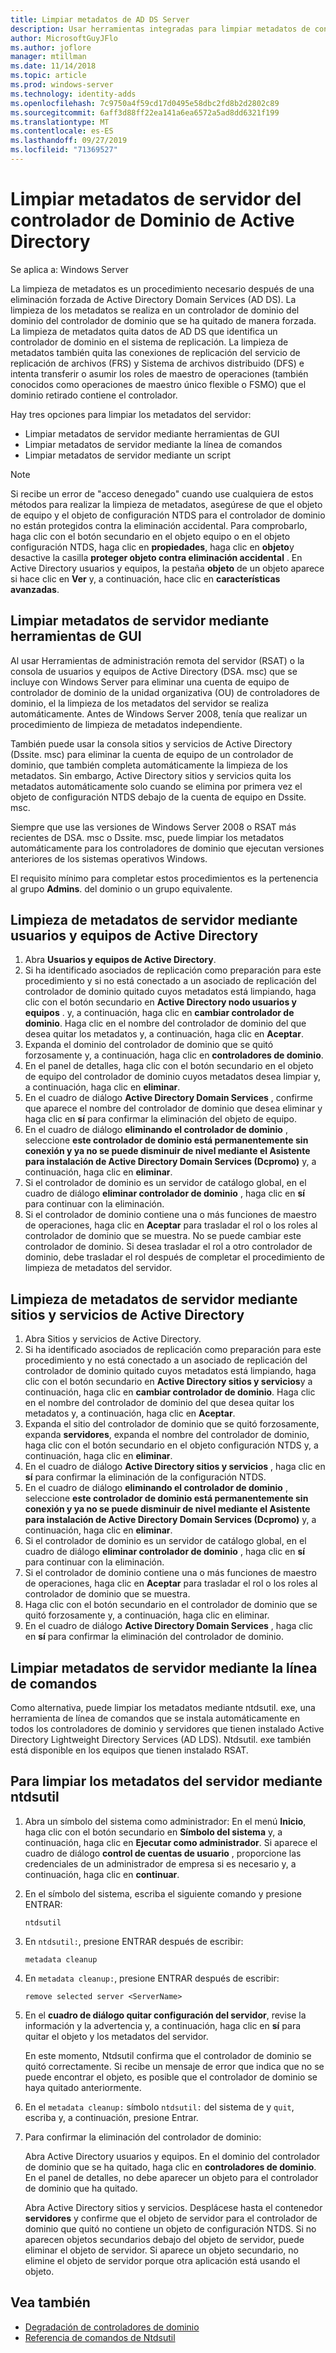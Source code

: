 ```yaml
---
title: Limpiar metadatos de AD DS Server
description: Usar herramientas integradas para limpiar metadatos de controladores de dominio eliminados
author: MicrosoftGuyJFlo
ms.author: joflore
manager: mtillman
ms.date: 11/14/2018
ms.topic: article
ms.prod: windows-server
ms.technology: identity-adds
ms.openlocfilehash: 7c9750a4f59cd17d0495e58dbc2fd8b2d2802c89
ms.sourcegitcommit: 6aff3d88ff22ea141a6ea6572a5ad8dd6321f199
ms.translationtype: MT
ms.contentlocale: es-ES
ms.lasthandoff: 09/27/2019
ms.locfileid: "71369527"
---
```

# <a name="clean-up-active-directory-domain-controller-server-metadata"></a>Limpiar metadatos de servidor del controlador de Dominio de Active Directory

Se aplica a: Windows Server

La limpieza de metadatos es un procedimiento necesario después de una eliminación forzada de Active Directory Domain Services (AD DS). La limpieza de los metadatos se realiza en un controlador de dominio del dominio del controlador de dominio que se ha quitado de manera forzada. La limpieza de metadatos quita datos de AD DS que identifica un controlador de dominio en el sistema de replicación. La limpieza de metadatos también quita las conexiones de replicación del servicio de replicación de archivos (FRS) y Sistema de archivos distribuido (DFS) e intenta transferir o asumir los roles de maestro de operaciones (también conocidos como operaciones de maestro único flexible o FSMO) que el dominio retirado contiene el controlador.

Hay tres opciones para limpiar los metadatos del servidor:

- Limpiar metadatos de servidor mediante herramientas de GUI
- Limpiar metadatos de servidor mediante la línea de comandos
- Limpiar metadatos de servidor mediante un script

> [!NOTE]
> Si recibe un error de "acceso denegado" cuando use cualquiera de estos métodos para realizar la limpieza de metadatos, asegúrese de que el objeto de equipo y el objeto de configuración NTDS para el controlador de dominio no están protegidos contra la eliminación accidental. Para comprobarlo, haga clic con el botón secundario en el objeto equipo o en el objeto configuración NTDS, haga clic en **propiedades**, haga clic en **objeto**y desactive la casilla **proteger objeto contra eliminación accidental** . En Active Directory usuarios y equipos, la pestaña **objeto** de un objeto aparece si hace clic en **Ver** y, a continuación, hace clic en **características avanzadas**.

## <a name="clean-up-server-metadata-using-gui-tools"></a>Limpiar metadatos de servidor mediante herramientas de GUI

Al usar Herramientas de administración remota del servidor (RSAT) o la consola de usuarios y equipos de Active Directory (DSA. msc) que se incluye con Windows Server para eliminar una cuenta de equipo de controlador de dominio de la unidad organizativa (OU) de controladores de dominio, el la limpieza de los metadatos del servidor se realiza automáticamente. Antes de Windows Server 2008, tenía que realizar un procedimiento de limpieza de metadatos independiente.

También puede usar la consola sitios y servicios de Active Directory (Dssite. msc) para eliminar la cuenta de equipo de un controlador de dominio, que también completa automáticamente la limpieza de los metadatos. Sin embargo, Active Directory sitios y servicios quita los metadatos automáticamente solo cuando se elimina por primera vez el objeto de configuración NTDS debajo de la cuenta de equipo en Dssite. msc.

Siempre que use las versiones de Windows Server 2008 o RSAT más recientes de DSA. msc o Dssite. msc, puede limpiar los metadatos automáticamente para los controladores de dominio que ejecutan versiones anteriores de los sistemas operativos Windows.

El requisito mínimo para completar estos procedimientos es la pertenencia al grupo **Admins**. del dominio o un grupo equivalente.

## <a name="clean-up-server-metadata-using-activedirectory-users-and-computers"></a>Limpieza de metadatos de servidor mediante usuarios y equipos de Active Directory

1. Abra **Usuarios y equipos de Active Directory**.
2. Si ha identificado asociados de replicación como preparación para este procedimiento y si no está conectado a un asociado de replicación del controlador de dominio quitado cuyos metadatos está limpiando, haga clic con el botón secundario en **Active Directory nodo usuarios y equipos** . y, a continuación, haga clic en **cambiar controlador de dominio**. Haga clic en el nombre del controlador de dominio del que desea quitar los metadatos y, a continuación, haga clic en **Aceptar**.
3. Expanda el dominio del controlador de dominio que se quitó forzosamente y, a continuación, haga clic en **controladores de dominio**.
4. En el panel de detalles, haga clic con el botón secundario en el objeto de equipo del controlador de dominio cuyos metadatos desea limpiar y, a continuación, haga clic en **eliminar**.
5. En el cuadro de diálogo **Active Directory Domain Services** , confirme que aparece el nombre del controlador de dominio que desea eliminar y haga clic en **sí** para confirmar la eliminación del objeto de equipo.
6. En el cuadro de diálogo **eliminando el controlador de dominio** , seleccione **este controlador de dominio está permanentemente sin conexión y ya no se puede disminuir de nivel mediante el Asistente para instalación de Active Directory Domain Services (Dcpromo)** y, a continuación, haga clic en **eliminar**.
7. Si el controlador de dominio es un servidor de catálogo global, en el cuadro de diálogo **eliminar controlador de dominio** , haga clic en **sí** para continuar con la eliminación.
8. Si el controlador de dominio contiene una o más funciones de maestro de operaciones, haga clic en **Aceptar** para trasladar el rol o los roles al controlador de dominio que se muestra. No se puede cambiar este controlador de dominio. Si desea trasladar el rol a otro controlador de dominio, debe trasladar el rol después de completar el procedimiento de limpieza de metadatos del servidor.

## <a name="clean-up-server-metadata-using-activedirectory-sites-and-services"></a>Limpieza de metadatos de servidor mediante sitios y servicios de Active Directory

1. Abra Sitios y servicios de Active Directory.
2. Si ha identificado asociados de replicación como preparación para este procedimiento y no está conectado a un asociado de replicación del controlador de dominio quitado cuyos metadatos está limpiando, haga clic con el botón secundario en **Active Directory sitios y servicios**y a continuación, haga clic en **cambiar controlador de dominio**. Haga clic en el nombre del controlador de dominio del que desea quitar los metadatos y, a continuación, haga clic en **Aceptar**.
3. Expanda el sitio del controlador de dominio que se quitó forzosamente, expanda **servidores**, expanda el nombre del controlador de dominio, haga clic con el botón secundario en el objeto configuración NTDS y, a continuación, haga clic en **eliminar**.
4. En el cuadro de diálogo **Active Directory sitios y servicios** , haga clic en **sí** para confirmar la eliminación de la configuración NTDS.
5. En el cuadro de diálogo **eliminando el controlador de dominio** , seleccione **este controlador de dominio está permanentemente sin conexión y ya no se puede disminuir de nivel mediante el Asistente para instalación de Active Directory Domain Services (Dcpromo)** y, a continuación, haga clic en **eliminar**.
6. Si el controlador de dominio es un servidor de catálogo global, en el cuadro de diálogo **eliminar controlador de dominio** , haga clic en **sí** para continuar con la eliminación.
7. Si el controlador de dominio contiene una o más funciones de maestro de operaciones, haga clic en **Aceptar** para trasladar el rol o los roles al controlador de dominio que se muestra.
8. Haga clic con el botón secundario en el controlador de dominio que se quitó forzosamente y, a continuación, haga clic en eliminar.
9. En el cuadro de diálogo **Active Directory Domain Services** , haga clic en **sí** para confirmar la eliminación del controlador de dominio.

## <a name="clean-up-server-metadata-using-the-command-line"></a>Limpiar metadatos de servidor mediante la línea de comandos

Como alternativa, puede limpiar los metadatos mediante ntdsutil. exe, una herramienta de línea de comandos que se instala automáticamente en todos los controladores de dominio y servidores que tienen instalado Active Directory Lightweight Directory Services (AD LDS). Ntdsutil. exe también está disponible en los equipos que tienen instalado RSAT.

## <a name="to-clean-up-server-metadata-by-using-ntdsutil"></a>Para limpiar los metadatos del servidor mediante ntdsutil

1. Abra un símbolo del sistema como administrador: En el menú **Inicio**, haga clic con el botón secundario en **Símbolo del sistema** y, a continuación, haga clic en **Ejecutar como administrador**. Si aparece el cuadro de diálogo **control de cuentas de usuario** , proporcione las credenciales de un administrador de empresa si es necesario y, a continuación, haga clic en **continuar**.
2. En el símbolo del sistema, escriba el siguiente comando y presione ENTRAR:

   `ntdsutil`

3. En `ntdsutil:`, presione ENTRAR después de escribir:

   `metadata cleanup`

4. En `metadata cleanup:`, presione ENTRAR después de escribir:

   `remove selected server <ServerName>`

5. En el **cuadro de diálogo quitar configuración del servidor**, revise la información y la advertencia y, a continuación, haga clic en **sí** para quitar el objeto y los metadatos del servidor.

   En este momento, Ntdsutil confirma que el controlador de dominio se quitó correctamente. Si recibe un mensaje de error que indica que no se puede encontrar el objeto, es posible que el controlador de dominio se haya quitado anteriormente.

6. En el `metadata cleanup:` símbolo `ntdsutil:` del sistema de y `quit`, escriba y, a continuación, presione Entrar.

7. Para confirmar la eliminación del controlador de dominio:

   Abra Active Directory usuarios y equipos. En el dominio del controlador de dominio que se ha quitado, haga clic en **controladores de dominio**. En el panel de detalles, no debe aparecer un objeto para el controlador de dominio que ha quitado.

   Abra Active Directory sitios y servicios. Desplácese hasta el contenedor **servidores** y confirme que el objeto de servidor para el controlador de dominio que quitó no contiene un objeto de configuración NTDS. Si no aparecen objetos secundarios debajo del objeto de servidor, puede eliminar el objeto de servidor. Si aparece un objeto secundario, no elimine el objeto de servidor porque otra aplicación está usando el objeto.

## <a name="see-also"></a>Vea también

* [Degradación de controladores de dominio](Demoting-Domain-Controllers-and-Domains--Level-200-.md)
* [Referencia de comandos de Ntdsutil](https://docs.microsoft.com/previous-versions/windows/it-pro/windows-server-2008-R2-and-2008/cc753343(v=ws.10))
